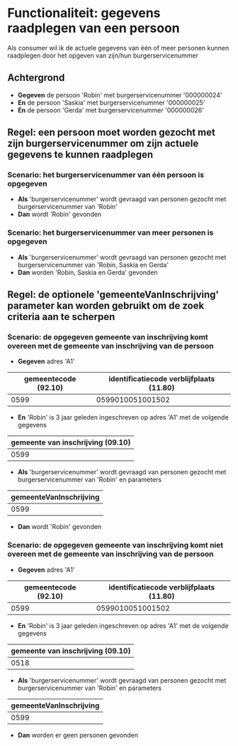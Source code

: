 # Functionaliteit: gegevens raadplegen van een persoon

Als consumer
wil ik de actuele gegevens van één of meer personen kunnen raadplegen door het opgeven van zijn/hun burgerservicenummer

## Achtergrond

- **Gegeven** de persoon 'Robin' met burgerservicenummer '000000024'
- **En** de persoon 'Saskia' met burgerservicenummer '000000025'
- **En** de persoon 'Gerda' met burgerservicenummer '000000026'

## Regel: een persoon moet worden gezocht met zijn burgerservicenummer om zijn actuele gegevens te kunnen raadplegen

### Scenario: het burgerservicenummer van één persoon is opgegeven

- **Als** 'burgerservicenummer' wordt gevraagd van personen gezocht met burgerservicenummer van 'Robin'
- **Dan** wordt 'Robin' gevonden

### Scenario: het burgerservicenummer van meer personen is opgegeven

- **Als** 'burgerservicenummer' wordt gevraagd van personen gezocht met burgerservicenummer van 'Robin, Saskia en Gerda'
- **Dan** worden 'Robin, Saskia en Gerda' gevonden

## Regel: de optionele 'gemeenteVanInschrijving' parameter kan worden gebruikt om de zoek criteria aan te scherpen

### Scenario: de opgegeven gemeente van inschrijving komt overeen met de gemeente van inschrijving van de persoon

- **Gegeven** adres 'A1'

| gemeentecode (92.10) | identificatiecode verblijfplaats (11.80) |
| --- | --- |
| 0599 | 0599010051001502 |

- **En** 'Robin' is 3 jaar geleden ingeschreven op adres 'A1' met de volgende gegevens

| gemeente van inschrijving (09.10) |
| --- |
| 0599 |

- **Als** 'burgerservicenummer' wordt gevraagd van personen gezocht met burgerservicenummer van 'Robin' en parameters

| gemeenteVanInschrijving |
| --- |
| 0599 |

- **Dan** wordt 'Robin' gevonden

### Scenario: de opgegeven gemeente van inschrijving komt niet overeen met de gemeente van inschrijving van de persoon

- **Gegeven** adres 'A1'

| gemeentecode (92.10) | identificatiecode verblijfplaats (11.80) |
| --- | --- |
| 0599 | 0599010051001502 |

- **En** 'Robin' is 3 jaar geleden ingeschreven op adres 'A1' met de volgende gegevens

| gemeente van inschrijving (09.10) |
| --- |
| 0518 |

- **Als** 'burgerservicenummer' wordt gevraagd van personen gezocht met burgerservicenummer van 'Robin' en parameters

| gemeenteVanInschrijving |
| --- |
| 0599 |

- **Dan** worden er geen personen gevonden

